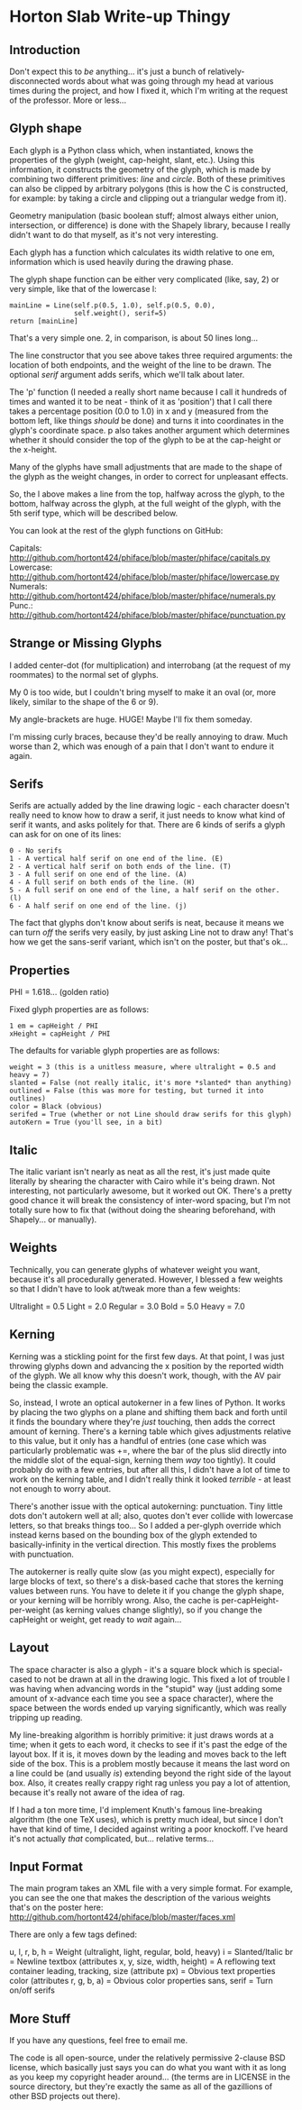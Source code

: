 Horton Slab Write-up Thingy
===========================

Introduction
------------

Don't expect this to *be* anything... it's just a bunch of relatively-disconnected words about what was going through my head at various times during the project, and how I fixed it, which I'm writing at the request of the professor. More or less...

Glyph shape
-----------

Each glyph is a Python class which, when instantiated, knows the properties of the glyph (weight, cap-height, slant, etc.). Using this information, it constructs the geometry of the glyph, which is made by combining two different primitives: *line* and *circle*. Both of these primitives can also be clipped by arbitrary polygons (this is how the C is constructed, for example: by taking a circle and clipping out a triangular wedge from it).

Geometry manipulation (basic boolean stuff; almost always either union, intersection, or difference) is done with the Shapely library, because I really didn't want to do that myself, as it's not very interesting.

Each glyph has a function which calculates its width relative to one em, information which is used heavily during the drawing phase.

The glyph shape function can be either very complicated (like, say, 2) or very simple, like that of the lowercase l:

    mainLine = Line(self.p(0.5, 1.0), self.p(0.5, 0.0),
                    self.weight(), serif=5)
    return [mainLine]

That's a very simple one. 2, in comparison, is about 50 lines long...

The line constructor that you see above takes three required arguments: the location of both endpoints, and the weight of the line to be drawn. The optional *serif* argument adds serifs, which we'll talk about later.

The 'p' function (I needed a really short name because I call it hundreds of times and wanted it to be neat - think of it as 'position') that I call there takes a percentage position (0.0 to 1.0) in x and y (measured from the bottom left, like things *should* be done) and turns it into coordinates in the glyph's coordinate space. p also takes another argument which determines whether it should consider the top of the glyph to be at the cap-height or the x-height.

Many of the glyphs have small adjustments that are made to the shape of the glyph as the weight changes, in order to correct for unpleasant effects.

So, the l above makes a line from the top, halfway across the glyph, to the bottom, halfway across the glyph, at the full weight of the glyph, with the 5th serif type, which will be described below.

You can look at the rest of the glyph functions on GitHub:

Capitals: http://github.com/hortont424/phiface/blob/master/phiface/capitals.py
Lowercase: http://github.com/hortont424/phiface/blob/master/phiface/lowercase.py
Numerals: http://github.com/hortont424/phiface/blob/master/phiface/numerals.py
Punc.: http://github.com/hortont424/phiface/blob/master/phiface/punctuation.py

Strange or Missing Glyphs
-------------------------

I added center-dot (for multiplication) and interrobang (at the request of my roommates) to the normal set of glyphs.

My 0 is too wide, but I couldn't bring myself to make it an oval (or, more likely, similar to the shape of the 6 or 9).

My angle-brackets are huge. HUGE! Maybe I'll fix them someday.

I'm missing curly braces, because they'd be really annoying to draw. Much worse than 2, which was enough of a pain that I don't want to endure it again.

Serifs
------

Serifs are actually added by the line drawing logic - each character doesn't really need to know how to draw a serif, it just needs to know what kind of serif it wants, and asks politely for that. There are 6 kinds of serifs a glyph can ask for on one of its lines:

    0 - No serifs
    1 - A vertical half serif on one end of the line. (E)
    2 - A vertical half serif on both ends of the line. (T)
    3 - A full serif on one end of the line. (A)
    4 - A full serif on both ends of the line. (H)
    5 - A full serif on one end of the line, a half serif on the other. (l)
    6 - A half serif on one end of the line. (j)

The fact that glyphs don't know about serifs is neat, because it means we can turn *off* the serifs very easily, by just asking Line not to draw any! That's how we get the sans-serif variant, which isn't on the poster, but that's ok...

Properties
----------

PHI = 1.618... (golden ratio)

Fixed glyph properties are as follows:

    1 em = capHeight / PHI
    xHeight = capHeight / PHI

The defaults for variable glyph properties are as follows:

    weight = 3 (this is a unitless measure, where ultralight = 0.5 and heavy = 7)
    slanted = False (not really italic, it's more *slanted* than anything)
    outlined = False (this was more for testing, but turned it into outlines)
    color = Black (obvious)
    serifed = True (whether or not Line should draw serifs for this glyph)
    autoKern = True (you'll see, in a bit)

Italic
------

The italic variant isn't nearly as neat as all the rest, it's just made quite literally by shearing the character with Cairo while it's being drawn. Not interesting, not particularly awesome, but it worked out OK. There's a pretty good chance it will break the consistency of inter-word spacing, but I'm not totally sure how to fix that (without doing the shearing beforehand, with Shapely... or manually).

Weights
-------

Technically, you can generate glyphs of whatever weight you want, because it's all procedurally generated. However, I blessed a few weights so that I didn't have to look at/tweak more than a few weights:

Ultralight = 0.5
Light = 2.0
Regular = 3.0
Bold = 5.0
Heavy = 7.0

Kerning
-------

Kerning was a stickling point for the first few days. At that point, I was just throwing glyphs down and advancing the x position by the reported width of the glyph. We all know why this doesn't work, though, with the AV pair being the classic example.

So, instead, I wrote an optical autokerner in a few lines of Python. It works by placing the two glyphs on a plane and shifting them back and forth until it finds the boundary where they're *just* touching, then adds the correct amount of kerning. There's a kerning table which gives adjustments relative to this value, but it only has a handful of entries (one case which was particularly problematic was +=, where the bar of the plus slid directly into the middle slot of the equal-sign, kerning them *way* too tightly). It could probably do with a few entries, but after all this, I didn't have a lot of time to work on the kerning table, and I didn't really think it looked *terrible* - at least not enough to worry about.

There's another issue with the optical autokerning: punctuation. Tiny little dots don't autokern well at all; also, quotes don't ever collide with lowercase letters, so that breaks things too... So I added a per-glyph override which instead kerns based on the bounding box of the glyph extended to basically-infinity in the vertical direction. This mostly fixes the problems with punctuation.

The autokerner is really quite slow (as you might expect), especially for large blocks of text, so there's a disk-based cache that stores the kerning values between runs. You have to delete it if you change the glyph shape, or your kerning will be horribly wrong. Also, the cache is per-capHeight-per-weight (as kerning values change slightly), so if you change the capHeight or weight, get ready to *wait* again...

Layout
------

The space character is also a glyph - it's a square block which is special-cased to not be drawn at all in the drawing logic. This fixed a lot of trouble I was having when advancing words in the "stupid" way (just adding some amount of x-advance each time you see a space character), where the space between the words ended up varying significantly, which was really tripping up reading.

My line-breaking algorithm is horribly primitive: it just draws words at a time; when it gets to each word, it checks to see if it's past the edge of the layout box. If it is, it moves down by the leading and moves back to the left side of the box. This is a problem mostly because it means the last word on a line could be (and usually *is*) extending beyond the right side of the layout box. Also, it creates really crappy right rag unless you pay a lot of attention, because it's really not aware of the idea of rag.

If I had a ton more time, I'd implement Knuth's famous line-breaking algorithm (the one TeX uses), which is pretty much ideal, but since I don't have that kind of time, I decided against writing a poor knockoff. I've heard it's not actually *that* complicated, but... relative terms...

Input Format
------------

The main program takes an XML file with a very simple format. For example, you can see the one that makes the description of the various weights that's on the poster here: http://github.com/hortont424/phiface/blob/master/faces.xml

There are only a few tags defined:

u, l, r, b, h = Weight (ultralight, light, regular, bold, heavy)
i = Slanted/Italic
br = Newline
textbox (attributes x, y, size, width, height) = A reflowing text container
leading, tracking, size (attribute px) = Obvious text properties
color (attributes r, g, b, a) = Obvious color properties
sans, serif = Turn on/off serifs

More Stuff
----------

If you have any questions, feel free to email me.

The code is all open-source, under the relatively permissive 2-clause BSD license, which basically just says you can do what you want with it as long as you keep my copyright header around... (the terms are in LICENSE in the source directory, but they're exactly the same as all of the gazillions of other BSD projects out there).